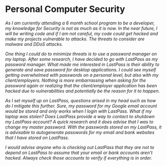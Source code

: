 # Personal Computer Security

*As I am currently attending a 6 month school program to be a developer, my knowledge for Security is not as much as it is now.  In the near future, I will be writing code and if I am not careful, my code could get hacked and make my projects vulnerable to attacks.  The threats to consider are malware and DDoS attacks.*

*One thing I could do to minimize threats is to use a password manager on my laptop.  After some research, I have decided to go with LastPass as my password manager.  What made me interested in LastPass is their ability to generate and save password for desktop applications.  I could see myself getting overwhelmed with passwords on a personal level, but also with my client/employers.  Nothing is more embarrassing when asking for the password again or realizing that the client/employer application has been hacked due to vulnerabilities and potentially be the reason for it to happen.*  

*As I set myself up on LastPass, questions arised in my head such as how do I mitigate this further.  Sure, my password for my Google email account would be stored and only works when I login with LastPass.  What if my laptop was stolen?  Does LastPass provide a way to contact to shutdown my LastPass account?  A quick research and it does advise that I was to change my master password.  With the passwords stored on my LastPass, it is advisable to autogenerate passwords for my email and bank websites that I have stored on LastPass.*  

*I would advise anyone who is checking out LastPass that they are not to depend on LastPass to assume that your email or bank accounts aren't hacked.  Always check those accounts to verify if everything is in order.*